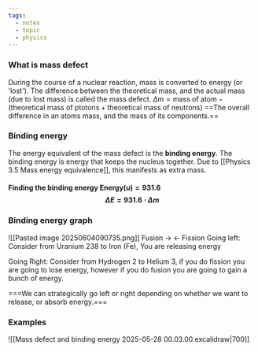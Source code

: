 ```yaml
---
tags:
  - notes
  - topic
  - physics
---
```

### What is mass defect
During the course of a nuclear reaction, mass is converted to energy (or 'lost'). The difference between the theoretical mass, and the actual mass (due to lost mass) is called the mass defect.
$\Delta m = \textrm{mass of atom} - (\textrm{theoretical mass of ptotons}+ \textrm{theoretical mass of neutrons})$
==The overall difference in an atoms mass, and the mass of its components.==
### Binding energy
The energy equivalent of the mass defect is the **binding energy**. The binding energy is energy that keeps the nucleus together. Due to [[Physics 3.5 Mass energy equivalence]], this manifests as extra mass. 
#### Finding the binding energy Energy($u$)$=931.6$  $$\Delta E = 931.6 \cdot \Delta m$$
### Binding energy graph 

![[Pasted image 20250604090735.png]]
						Fusion $\rightarrow$              $\leftarrow$ Fission
Going left: Consider from Uranium 238 to Iron (Fe), You are releasing energy

Going Right: Consider from Hydrogen 2 to Helium 3, if you do fission you are going to lose energy, however if you do fusion you are going to gain a bunch of energy.

===We can strategically go left or right depending on whether we want to release, or absorb energy.===

### Examples
![[Mass defect and binding energy 2025-05-28 00.03.00.excalidraw|700]]

